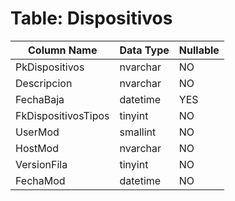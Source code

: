# Table: Dispositivos

| Column Name | Data Type | Nullable |
|-------------|-----------|----------|
| PkDispositivos | nvarchar | NO |
| Descripcion | nvarchar | NO |
| FechaBaja | datetime | YES |
| FkDispositivosTipos | tinyint | NO |
| UserMod | smallint | NO |
| HostMod | nvarchar | NO |
| VersionFila | tinyint | NO |
| FechaMod | datetime | NO |
